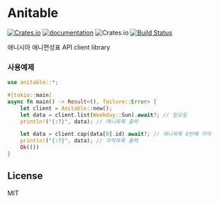 # Anitable
[![Crates.io](https://img.shields.io/crates/v/anitable)](https://crates.io/crates/anitable)
[![documentation](https://docs.rs/anitable/badge.svg)](https://docs.rs/anitable)
![Crates.io](https://img.shields.io/crates/l/anitable)
[![Build Status](https://travis-ci.com/vbalien/anitable-rs.svg?branch=master)](https://travis-ci.com/vbalien/anitable-rs)

애니시아 애니편성표 API client library

### 사용예제
```rust
use anitable::*;

#[tokio::main]
async fn main() -> Result<(), failure::Error> {
    let client = Anitable::new();
    let data = client.list(Weekday::Sun).await?; // 일요일
    println!("{:?}", data); // 애니목록 출력

    let data = client.cap(data[0].id).await?; // 애니목록 0번째 자막
    println!("{:?}", data); // 자막목록 출력
    Ok(())
}
```

## License
MIT
